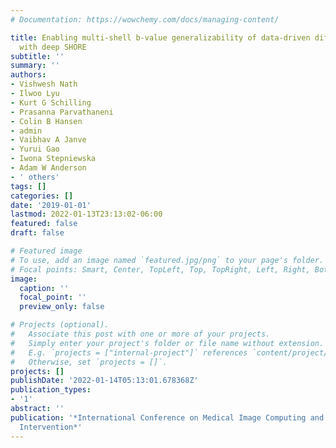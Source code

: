 ```yaml
---
# Documentation: https://wowchemy.com/docs/managing-content/

title: Enabling multi-shell b-value generalizability of data-driven diffusion models
  with deep SHORE
subtitle: ''
summary: ''
authors:
- Vishwesh Nath
- Ilwoo Lyu
- Kurt G Schilling
- Prasanna Parvathaneni
- Colin B Hansen
- admin
- Vaibhav A Janve
- Yurui Gao
- Iwona Stepniewska
- Adam W Anderson
- ' others'
tags: []
categories: []
date: '2019-01-01'
lastmod: 2022-01-13T23:13:02-06:00
featured: false
draft: false

# Featured image
# To use, add an image named `featured.jpg/png` to your page's folder.
# Focal points: Smart, Center, TopLeft, Top, TopRight, Left, Right, BottomLeft, Bottom, BottomRight.
image:
  caption: ''
  focal_point: ''
  preview_only: false

# Projects (optional).
#   Associate this post with one or more of your projects.
#   Simply enter your project's folder or file name without extension.
#   E.g. `projects = ["internal-project"]` references `content/project/deep-learning/index.md`.
#   Otherwise, set `projects = []`.
projects: []
publishDate: '2022-01-14T05:13:01.678368Z'
publication_types:
- '1'
abstract: ''
publication: '*International Conference on Medical Image Computing and Computer-Assisted
  Intervention*'
---
```


